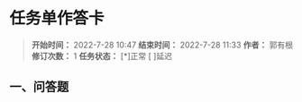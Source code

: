 [//]: # (注释
  Date: 2022-07-28 10:02:45
  LastEditors: gyg
  LastEditTime: 2022-07-28 10:02:46
  FilePath: \note\郭有根-第十五章作业.md
)

# 任务单作答卡

>**开始时间：** 2022-7-28 10:47 **结束时间：** 2022-7-28 11:33
**作者：** 郭有根 **修订次数：** 1 **任务状态：** [*]正常 [ ]延迟

## 一、问答题
